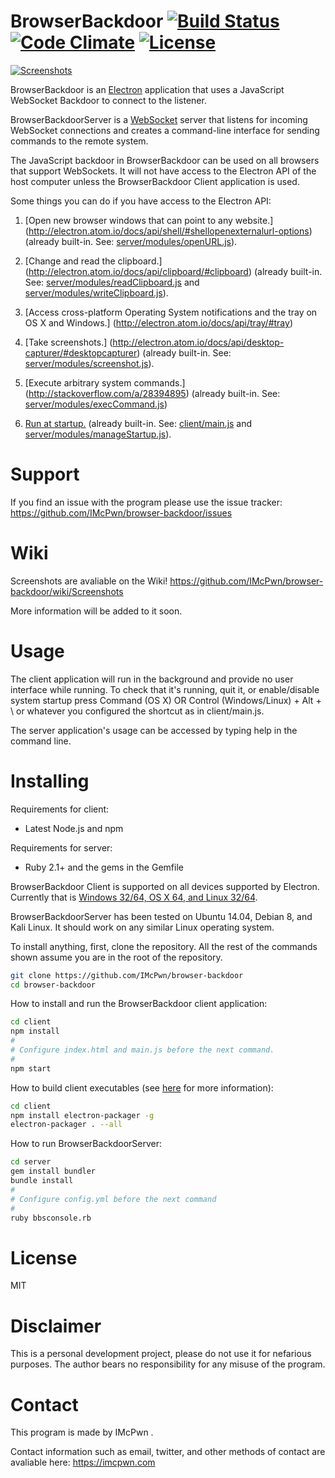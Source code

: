 BrowserBackdoor [![Build Status](https://travis-ci.org/IMcPwn/browser-backdoor.svg?branch=master)](https://travis-ci.org/IMcPwn/browser-backdoor) [![Code Climate](https://codeclimate.com/github/IMcPwn/browser-backdoor/badges/gpa.svg)](https://codeclimate.com/github/IMcPwn/browser-backdoor) [![License](https://img.shields.io/badge/license-MIT-orange.svg)](https://github.com/IMcPwn/browser-backdoor/blob/master/LICENSE)
===================

 [![Screenshots](https://github.com/IMcPwn/browser-backdoor/wiki/images/BbsConsole.png)](https://github.com/IMcPwn/browser-backdoor/wiki/Screenshots)

BrowserBackdoor is an [Electron](https://github.com/electron/electron) application that uses a JavaScript WebSocket Backdoor to connect to the listener.

BrowserBackdoorServer is a [WebSocket](https://en.wikipedia.org/wiki/WebSocket) server that listens for incoming WebSocket connections
and creates a command-line interface for sending commands to the remote system.

The JavaScript backdoor in BrowserBackdoor can be used on all browsers that support WebSockets.
It will not have access to the Electron API of the host computer unless the BrowserBackdoor Client application is used.

Some things you can do if you have access to the Electron API:

1. [Open new browser windows that can point to any website.]
(http://electron.atom.io/docs/api/shell/#shellopenexternalurl-options) (already built-in. See: [server/modules/openURL.js](https://github.com/IMcPwn/browser-backdoor/blob/master/server/modules/openURL.js)).

2. [Change and read the clipboard.]
(http://electron.atom.io/docs/api/clipboard/#clipboard) (already built-in. See: [server/modules/readClipboard.js](https://github.com/IMcPwn/browser-backdoor/blob/master/server/modules/readClipboard.js) and [server/modules/writeClipboard.js](https://github.com/IMcPwn/browser-backdoor/blob/master/server/modules/writeClipboard.js)).

3. [Access cross-platform Operating System notifications and the tray on OS X and Windows.]
(http://electron.atom.io/docs/api/tray/#tray)

4. [Take screenshots.]
(http://electron.atom.io/docs/api/desktop-capturer/#desktopcapturer) (already built-in. See: [server/modules/screenshot.js](https://github.com/IMcPwn/browser-backdoor/blob/master/server/modules/screenshot.js)).

5. [Execute arbitrary system commands.]
(http://stackoverflow.com/a/28394895) (already built-in. See: [server/modules/execCommand.js](https://github.com/IMcPwn/browser-backdoor/blob/master/server/modules/execCommand.js))

6. [Run at startup.](https://www.npmjs.com/package/auto-launch) (already built-in. See: [client/main.js](https://github.com/IMcPwn/browser-backdoor/blob/master/client/main.js) and [server/modules/manageStartup.js](https://github.com/IMcPwn/browser-backdoor/blob/master/server/modules/manageStartup.js)).

Support
===================

If you find an issue with the program please use the issue tracker: https://github.com/IMcPwn/browser-backdoor/issues

Wiki
===================
Screenshots are avaliable on the Wiki!
https://github.com/IMcPwn/browser-backdoor/wiki/Screenshots

More information will be added to it soon.

Usage
===================
The client application will run in the background and provide no user interface while running. 
To check that it's running, quit it, or enable/disable system startup press Command (OS X) OR Control (Windows/Linux) + Alt + \ or whatever you configured the shortcut as in client/main.js.

The server application's usage can be accessed by typing help in the command line.

Installing
===================

Requirements for client:
- Latest Node.js and npm

Requirements for server:
- Ruby 2.1+ and the gems in the Gemfile

BrowserBackdoor Client is supported on all devices supported by Electron. 
Currently that is [Windows 32/64, OS X 64, and Linux 32/64](https://github.com/electron-userland/electron-packager#supported-platforms).

BrowserBackdoorServer has been tested on Ubuntu 14.04, Debian 8, and Kali Linux. 
It should work on any similar Linux operating system.

To install anything, first, clone the repository. All the rest of the commands shown assume you are in the root of the repository.

```sh
git clone https://github.com/IMcPwn/browser-backdoor
cd browser-backdoor
```

How to install and run the BrowserBackdoor client application:

```sh
cd client
npm install
#
# Configure index.html and main.js before the next command.
#
npm start
```

How to build client executables (see [here](https://github.com/electron-userland/electron-packager) for more information):
```sh
cd client
npm install electron-packager -g
electron-packager . --all
```

How to run BrowserBackdoorServer:

```sh
cd server
gem install bundler
bundle install
#
# Configure config.yml before the next command
#
ruby bbsconsole.rb
```

License
===================
MIT

Disclaimer
===================
This is a personal development project, please do not use it for nefarious purposes.
The author bears no responsibility for any misuse of the program.

Contact
===================
This program is made by IMcPwn .

Contact information such as email, twitter, and other methods of contact are avaliable here: https://imcpwn.com
